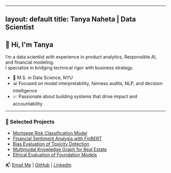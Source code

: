 
---
layout: default
title: Tanya Naheta | Data Scientist
---

## 👋 Hi, I'm Tanya

I’m a data scientist with experience in product analytics, Responsible AI, and financial modeling.  
I specialize in bridging technical rigor with business strategy.

- 🧠 M.S. in Data Science, NYU
- 📊 Focused on model interpretability, fairness audits, NLP, and decision intelligence
- 📈 Passionate about building systems that drive impact and accountability

---

### 🚀 Selected Projects

<ul>
  <li><a href="/projects/mortgage-risk-classification.md">Mortgage Risk Classification Model</a></li>
  <li><a href="/projects/financial-sentiment-analysis.md">Financial Sentiment Analysis with FinBERT</a></li>
  <li><a href="/projects/bias-toxicity-evaluation.md">Bias Evaluation of Toxicity Detection</a></li>
  <li><a href="/projects/multimodal-knowledge-graph.md">Multimodal Knowledge Graph for Real Estate</a></li>
  <li><a href="/projects/ethical-foundation-models.md">Ethical Evaluation of Foundation Models</a></li>
</ul>

📬 [Email Me](mailto:tanyanaheta@example.com) | [GitHub](https://github.com/tanyanaheta) | [LinkedIn](https://www.linkedin.com/in/tanyanaheta/)
